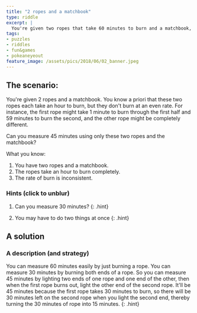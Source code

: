 ```yaml
---
title: "2 ropes and a matchbook"
type: riddle
excerpt: |
  You're given two ropes that take 60 minutes to burn and a matchbook, and you need to measure 45 minutes.
tags:
- puzzles
- riddles
- fun&games
- pokeaneyeout
feature_image: /assets/pics/2018/06/02_banner.jpeg
---
```


## The scenario:

You're given 2 ropes and a matchbook. You know a priori that these two ropes each take an hour to burn, but they don't burn at an even rate. For instance, the first rope might take 1 minute to burn through the first half and 59 minutes to burn the second, and the other rope might be completely different.

Can you measure 45 minutes using only these two ropes and the matchbook?

What you know:

1. You have two ropes and a matchbook.
1. The ropes take an hour to burn completely.
1. The rate of burn is inconsistent.


### Hints (click to unblur)

1. Can you measure 30 minutes?
    {: .hint}

1. You may have to do two things at once
    {: .hint}

## A solution

### A description (and strategy)
You can measure 60 minutes easily by just burning a rope. You can measure 30 minutes by burning both ends of a rope. So you can measure 45 minutes by lighting two ends of one rope and one end of the other, then when the first rope burns out, light the other end of the second rope. It'll be 45 minutes because the first rope takes 30 minutes to burn, so there will be 30 minutes left on the second rope when you light the second end, thereby turning the 30 minutes of rope into 15 minutes.
{: .hint}
